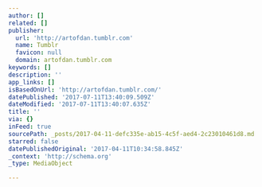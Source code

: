 ```yaml
---
author: []
related: []
publisher:
  url: 'http://artofdan.tumblr.com'
  name: Tumblr
  favicon: null
  domain: artofdan.tumblr.com
keywords: []
description: ''
app_links: []
isBasedOnUrl: 'http://artofdan.tumblr.com/'
datePublished: '2017-07-11T13:40:09.509Z'
dateModified: '2017-07-11T13:40:07.635Z'
title: ''
via: {}
inFeed: true
sourcePath: _posts/2017-04-11-defc335e-ab15-4c5f-aed4-2c23010461d8.md
starred: false
datePublishedOriginal: '2017-04-11T10:34:58.845Z'
_context: 'http://schema.org'
_type: MediaObject

---
```

<article style=""></article>